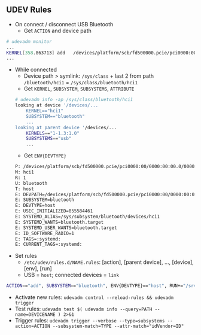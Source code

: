 UDEV Rules
---

- On connect / disconnect USB Bluetooth
 	- Get `ACTION` and device path
```sh
# udevadm monitor
...
KERNEL[358.863713] add   /devices/platform/scb/fd500000.pcie/pci0000:00/0000:00:00.0/0000:01:00.0/usb1/1-1/1-1.3/1-1.3:1.0/bluetooth/hci1
...
```

- While connected 
	- Device path > symlink: `/sys/class` + last 2 from path `/bluetooth/hci1` = `/sys/class/bluetooth/hci1`
	- Get `KERNEL`, `SUBSYSTEM`, `SUBSYSTEMS`, `ATTRIBUTE`
	```sh
	# udevadm info -ap /sys/class/bluetooth/hci1
	looking at device '/devices/...
		KERNEL=="hci1"
		SUBSYSTEM=="bluetooth"
		...
	looking at parent device '/devices/...
		KERNELS=="1-1.3:1.0"
		SUBSYSTEMS=="usb"
		...
	```
	- Get `ENV{DEVTYPE}`
	```sh
	P: /devices/platform/scb/fd500000.pcie/pci0000:00/0000:00:00.0/0000:01:00.0/usb1/1-1/1-1.3/1-1.3:1.0/bluetooth/hci1
	M: hci1
	R: 1
	U: bluetooth
	T: host
	E: DEVPATH=/devices/platform/scb/fd500000.pcie/pci0000:00/0000:00:00.0/0000:01:00.0/usb1/1-1/1-1.3/1-1.3:1.0/bluetooth/hci1
	E: SUBSYSTEM=bluetooth
	E: DEVTYPE=host
	E: USEC_INITIALIZED=855584461
	E: SYSTEMD_ALIAS=/sys/subsystem/bluetooth/devices/hci1
	E: SYSTEMD_WANTS=bluetooth.target
	E: SYSTEMD_USER_WANTS=bluetooth.target
	E: ID_SOFTWARE_RADIO=1
	E: TAGS=:systemd:
	E: CURRENT_TAGS=:systemd:
	```
- Set rules
	- `/etc/udev/rules.d/NAME.rules`: [action], [parent device], ..., [device], [env], [run]
	- USB = `host`; connected devices = `link`
```sh
ACTION=="add", SUBSYSTEM=="bluetooth", ENV{DEVTYPE}=="host", RUN+="/srv/http/bash/bluetoothcommand.sh Ready"
```
- Activate new rules: `udevadm control --reload-rules && udevadm trigger`
- Test rules: `udevadm test $( udevadm info --query=PATH --name=DEVICENAME ) 2>&1`
- Trigger rules: `udevadm trigger --verbose --type=subsystems --action=ACTION --subsystem-match=TYPE --attr-match="idVendor=ID"`
